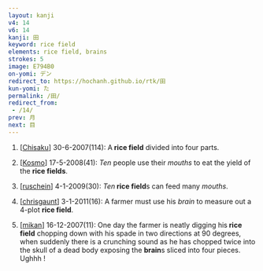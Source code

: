 ```yaml
---
layout: kanji
v4: 14
v6: 14
kanji: 田
keyword: rice field
elements: rice field, brains
strokes: 5
image: E794B0
on-yomi: デン
redirect_to: https://hochanh.github.io/rtk/田
kun-yomi: た
permalink: /田/
redirect_from:
 - /14/
prev: 月
next: 目
---
```


1) [<a href="http://kanji.koohii.com/profile/Chisaku">Chisaku</a>] 30-6-2007(114): A<strong> rice field</strong> divided into four parts.

2) [<a href="http://kanji.koohii.com/profile/Kosmo">Kosmo</a>] 17-5-2008(41): <em>Ten</em> people use their <em>mouths</em> to eat the yield of the <strong>rice fields</strong>.

3) [<a href="http://kanji.koohii.com/profile/ruschein">ruschein</a>] 4-1-2009(30): <em>Ten</em><strong> rice field</strong>s can feed many <em>mouths</em>.

4) [<a href="http://kanji.koohii.com/profile/chrisgaunt">chrisgaunt</a>] 3-1-2011(16): A farmer must use his <em>brain</em> to measure out a 4-plot <strong>rice field</strong>.

5) [<a href="http://kanji.koohii.com/profile/mikan">mikan</a>] 16-12-2007(11): One day the farmer is neatly digging his<strong> rice field</strong> chopping down with his spade in two directions at 90 degrees, when suddenly there is a crunching sound as he has chopped twice into the skull of a dead body exposing the <strong>brain</strong>s sliced into four pieces. Ughhh !

